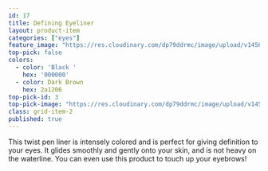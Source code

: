 ```yaml
---
id: 17
title: Defining Eyeliner
layout: product-item
categories: ["eyes"]
feature_image: "https://res.cloudinary.com/dp79ddrmc/image/upload/v1456717061/products/defining-eyeliner.jpg"
top-pick: false
colors:
  - color: 'Black '
    hex: '000000'
  - color: Dark Brown
    hex: 2a1206
top-pick-id: 3
top-pick-image: "https://res.cloudinary.com/dp79ddrmc/image/upload/v1456804124/top-pick/definingLiner.jpg"
class: grid-item-2
published: true
---
```

This twist pen liner is intensely colored and is perfect for giving definition to your eyes. It glides smoothly and gently onto your skin, and is not heavy on the waterline.  You can even use this product to touch up your eyebrows!
